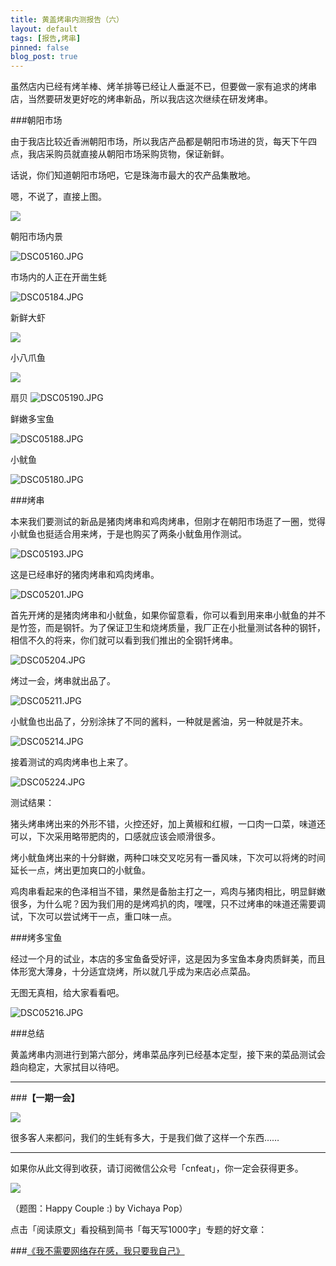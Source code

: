 ```yaml
---
title: 黄盖烤串内测报告（六）
layout: default
tags: [报告,烤串]
pinned: false
blog_post: true
---
```


虽然店内已经有烤羊棒、烤羊排等已经让人垂涎不已，但要做一家有追求的烤串店，当然要研发更好吃的烤串新品，所以我店这次继续在研发烤串。

###朝阳市场

由于我店比较近香洲朝阳市场，所以我店产品都是朝阳市场进的货，每天下午四点，我店采购员就直接从朝阳市场采购货物，保证新鲜。

话说，你们知道朝阳市场吧，它是珠海市最大的农产品集散地。

嗯，不说了，直接上图。

![](http://cnfeat.qiniudn.com/DSC05151.JPG)

朝阳市场内景

![DSC05160.JPG](http://upload-images.jianshu.io/upload_images/32598-dbae3b69d1fdfd24.JPG)

市场内的人正在开凿生蚝

![DSC05184.JPG](http://upload-images.jianshu.io/upload_images/32598-ed683df37553adbd.JPG)

新鲜大虾

![](http://cnfeat.qiniudn.com/DSC05162.JPG)

小八爪鱼

![](http://cnfeat.qiniudn.com/DSC05157.JPG)

扇贝
![DSC05190.JPG](http://upload-images.jianshu.io/upload_images/32598-80b88a0c8194f357.JPG)

鲜嫩多宝鱼

![DSC05188.JPG](http://upload-images.jianshu.io/upload_images/32598-e5e5c93dbab5644d.JPG)

小鱿鱼

![DSC05180.JPG](http://upload-images.jianshu.io/upload_images/32598-eefce6392acf8fe9.JPG)

###烤串

本来我们要测试的新品是猪肉烤串和鸡肉烤串，但刚才在朝阳市场逛了一圈，觉得小鱿鱼也挺适合用来烤，于是也购买了两条小鱿鱼用作测试。

![DSC05193.JPG](http://upload-images.jianshu.io/upload_images/32598-8d8f1626d7776796.JPG)

这是已经串好的猪肉烤串和鸡肉烤串。

![DSC05201.JPG](http://upload-images.jianshu.io/upload_images/32598-b4518cefa135173c.JPG)

首先开烤的是猪肉烤串和小鱿鱼，如果你留意看，你可以看到用来串小鱿鱼的并不是竹签，而是钢钎。为了保证卫生和烧烤质量，我厂正在小批量测试各种的钢钎，相信不久的将来，你们就可以看到我们推出的全钢钎烤串。

![DSC05204.JPG](http://upload-images.jianshu.io/upload_images/32598-2a919004b8b2c140.JPG)

烤过一会，烤串就出品了。

![DSC05211.JPG](http://upload-images.jianshu.io/upload_images/32598-2a0b765d9048cd72.JPG)

小鱿鱼也出品了，分别涂抹了不同的酱料，一种就是酱油，另一种就是芥末。

![DSC05214.JPG](http://upload-images.jianshu.io/upload_images/32598-20e7d898007ef85a.JPG)

接着测试的鸡肉烤串也上来了。

![DSC05224.JPG](http://upload-images.jianshu.io/upload_images/32598-759ae75fb47bd256.JPG)

测试结果：

猪头烤串烤出来的外形不错，火控还好，加上黄椒和红椒，一口肉一口菜，味道还可以，下次采用略带肥肉的，口感就应该会顺滑很多。

烤小鱿鱼烤出来的十分鲜嫩，两种口味交叉吃另有一番风味，下次可以将烤的时间延长一点，烤出更加爽口的小鱿鱼。

鸡肉串看起来的色泽相当不错，果然是备胎主打之一，鸡肉与猪肉相比，明显鲜嫩很多，为什么呢？因为我们用的是烤鸡扒的肉，嘿嘿，只不过烤串的味道还需要调试，下次可以尝试烤干一点，重口味一点。

###烤多宝鱼

经过一个月的试业，本店的多宝鱼备受好评，这是因为多宝鱼本身肉质鲜美，而且体形宽大薄身，十分适宜烧烤，所以就几乎成为来店必点菜品。

无图无真相，给大家看看吧。

![DSC05216.JPG](http://upload-images.jianshu.io/upload_images/32598-d26754952fa35ce8.JPG)

###总结

黄盖烤串内测进行到第六部分，烤串菜品序列已经基本定型，接下来的菜品测试会趋向稳定，大家拭目以待吧。

---

###**【一期一会】**

![](http://cnfeat.qiniudn.com/DSC05191.JPG)

很多客人来都问，我们的生蚝有多大，于是我们做了这样一个东西……

----

如果你从此文得到收获，请订阅微信公众号「cnfeat」，你一定会获得更多。

![](http://7d9mjz.com1.z0.glb.clouddn.com/2014-12-15.jpg)

（题图：Happy Couple :) by Vichaya Pop）

点击「阅读原文」看投稿到简书「每天写1000字」专题的好文章：

###[《我不需要网络存在感，我只要我自己》](http://www.jianshu.com/p/382d7a26ab0a)

